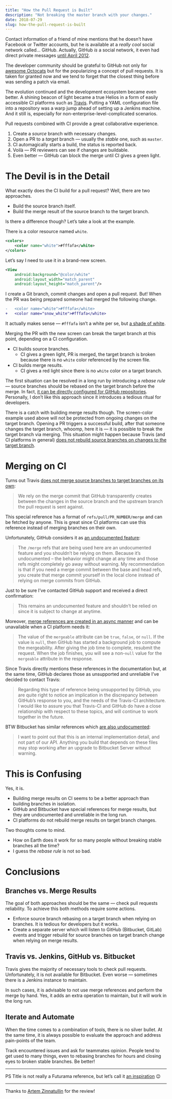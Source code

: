 ```yaml
---
title: "How the Pull Request is Built"
description: "Not breaking the master branch with your changes."
date: 2018-07-29
slug: how-the-pull-request-is-built
---
```


Contact information of a friend of mine mentions that he doesn’t have Facebook or Twitter accounts,
but he is available at a _really cool_ social network called... GitHub.
Actually, GitHub _is_ a social network, it even had direct private messages
[until April 2012](https://blog.github.com/2012-04-03-spring-cleaning/#private-messaging).

The developer community should be grateful to GitHub not only for
[awesome Octocats](https://octodex.github.com/) but for the popularizing a concept
of pull requests. It is taken for granted now and we tend
to forget that the closest thing before was sending a patch via email.

The evolution continued and the development ecosystem became even better.
A shining beacon of light became a true Helios in a form of easily accessible CI platforms such as
[Travis](https://travis-ci.org/). Putting a YAML configuration file into a repository was
a warp jump ahead of setting up a Jenkins machine. And it still is,
especially for non-enterprise-level-complicated scenarios.

Pull requests combined with CI provide a great collaborative experience.

1. Create a _source_ branch with necessary changes.
1. Open a PR to a _target_ branch — usually the _stable_ one, such as `master`.
1. CI automagically starts a build, the status is reported back.
1. Voilà — PR reviewers can see if changes are buildable.
1. Even better — GitHub can block the merge until CI gives a green light.

# The Devil is in the Detail

What exactly does the CI build for a pull request? Well, there are two approaches.

* Build the source branch itself.
* Build the merge result of the source branch to the target branch.

Is there a difference though? Let’s take a look at the example.

There is a color resource named `white`.

```xml
<colors>
    <color name="white">#fffafa</white>
</colors>
```

Let’s say I need to use it in a brand-new screen.

```xml
<View
    android:background="@color/white"
    android:layout_width="match_parent"
    android:layout_height="match_parent"/>
```

I create a Git branch, commit changes and open a pull request. But! When the PR
was being prepared someone had merged the following change.

```diff
-   <color name="white">#fffafa</white>
+   <color name="snow_white">#fffafa</white>
```

It actually makes sense — `#fffafa` isn’t a white per se,
but [a shade of white](https://en.wikipedia.org/wiki/Shades_of_white#Snow).

Merging the PR with the new screen can break the target branch at this point,
depending on a CI configuration.

* CI builds source branches.
    * CI gives a green light, PR is merged,
      the target branch is broken because there is no `white` color referenced by the screen file.
* CI builds merge results.
    * CI gives a red light since there is no `white` color
      on a target branch.

The first situation can be resolved in a long run by introducing a _rebase rule_ —
source branches should be rebased on the target branch before the merge. In fact,
[it can be directly configured for GitHub repositories](https://help.github.com/articles/enabling-required-status-checks/).
Personally, I don’t like this approach since it introduces a tedious
ritual for developers.

There is a catch with building merge results though. The screen-color example used above
will not be protected from ongoing changes on the target branch. Opening a PR
triggers a successful build, after that someone changes the target branch,
whoomp, here it is — it is possible to break the target branch via merging.
This situation might happen because Travis (and CI platforms in general)
[does not rebuild source branches on changes to the target branch](https://github.com/travis-ci/travis-ci/issues/1620#issuecomment-28622720).

# Merging on CI

Turns out Travis
[does not merge source branches to target branches on its own](https://docs.travis-ci.com/user/pull-requests/#my-pull-request-isnt-being-built):

> We rely on the merge commit that GitHub transparently creates between the changes
> in the source branch and the upstream branch the pull request is sent against.

This special reference has a format of `refs/pull/PR_NUMBER/merge`
and can be fetched by anyone. This is great since
CI platforms can use this reference instead of merging branches on their own.

Unfortunately, GitHub considers it as
[an undocumented feature](https://discourse.drone.io/t/github-claims-that-merge-refs-are-undocumented-feature/1100):

> The `/merge` refs that are being used here are an undocumented feature and
> you shouldn’t be relying on them. Because it’s undocumented –
> the behavior might change at any time and those refs might completely go away without warning.
> My recommendation is that if you need a merge commit between the base and head refs,
> you create that merge commit yourself in the local clone instead of relying on merge commits from GitHub.

Just to be sure I’ve contacted GitHub support and received a direct confirmation:

> This remains an undocumented feature and shouldn’t be relied on since it is subject to change at anytime.

Moreover, [merge references are created in an async manner](https://developer.github.com/v3/pulls/#get-a-single-pull-request)
and can be unavailable when a CI platform needs it:

> The value of the `mergeable` attribute can be `true`, `false`, or `null`.
> If the value is `null`, then GitHub has started a background job to compute the mergeability.
> After giving the job time to complete, resubmit the request. When the job finishes,
> you will see a non-`null` value for the `mergeable` attribute in the response.

Since Travis directly mentions these references in the documentation but, at the same time,
GitHub declares those as unsupported and unreliable I’ve decided to contact Travis:

> Regarding this type of reference being unsupported by GitHub,
> you are quite right to notice an implication in the discrepancy between GitHub’s response to you,
> and the needs of the Travis-CI architecture. I would like to assure you
> that Travis-CI and GitHub do have a close relationship with respect to these topics,
> and will continue to work together in the future.

BTW Bitbucket has similar references which
[are also undocumented](https://community.atlassian.com/t5/Bitbucket-questions/Difference-of-refs-pull-requests-lt-ID-gt-merge-and-refs-pull/qaq-p/772142):

> I want to point out that this is an internal implementation detail,
> and not part of our API. Anything you build that depends on these files
> may stop working after an upgrade to Bitbucket Server without warning.

# This is Confusing

Yes, it is.

* Building merge results on CI seems to be a better approach
  than building branches in isolation.
* GitHub and Bitbucket have special references for merge results,
  but they are undocumented and unreliable in the long run.
* CI platforms do not rebuild merge results on target branch changes.

Two thoughts come to mind.

* How on Earth does it work for so many people without breaking stable branches all the time?
* I guess the _rebase rule_ is not so bad.

# Conclusions

## Branches vs. Merge Results

The goal of both approaches should be the same — check pull requests
reliability. To achieve this both methods require some actions.

* Enforce source branch rebasing on a target branch when relying on branches.
  It is tedious for developers but it works.
* Create a separate server which will listen to GitHub (Bitbucket, GitLab) events
  and trigger rebuild for source branches on target branch change when relying
  on merge results.

## Travis vs. Jenkins, GitHub vs. Bitbucket

Travis gives the majority of necessary tools to check pull requests.
Unfortunately, it is not available for Bitbucket. Even worse —
sometimes there is a Jenkins instance to maintain.

In such cases, it is advisable to not use merge references and perform
the merge by hand. Yes, it adds an extra operation to maintain,
but it will work in the long run.

## Iterate and Automate

When the time comes to a combination of tools, there is no silver bullet.
At the same time, it is always possible to evaluate the approach and
address pain-points of the team.

Track encountered issues and ask for teammates opinion. People tend
to get used to many things, even to rebasing branches for hours and
closing eyes to broken stable branches. Be better!

---

PS Title is not really a Futurama reference, but
let’s call it [an inspiration](https://en.wikipedia.org/wiki/Where_the_Buggalo_Roam) :wink:

---

Thanks to [Artem Zinnatullin](https://twitter.com/artem_zin) for the review!
